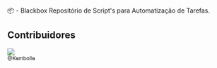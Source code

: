 :package: - Blackbox
Repositório de Script's para Automatização de Tarefas.

## Contribuidores 
[<img src="https://avatars3.githubusercontent.com/u/3333838?v=4&s=115"><br><sub>@Kembolle</sub>](https://github.com/Kembolle) 
